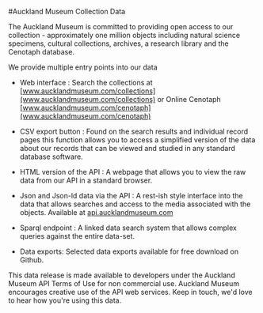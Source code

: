 #Auckland Museum Collection Data 

The Auckland Museum is committed to providing open access to our collection - approximately one million objects including natural science specimens, cultural collections, archives, a research library and the Cenotaph database.

We provide multiple entry points into our data

-  Web interface : Search the collections at [www.aucklandmuseum.com/collections](www.aucklandmuseum.com/collections) or Online Cenotaph [www.aucklandmuseum.com/cenotaph](www.aucklandmuseum.com/cenotaph)

-  CSV export button : Found on the search results and individual record pages this function allows you to access a simplified version of the data about our records that can be viewed and studied in any standard database software. 

- HTML version of the API : A webpage that allows you to view the raw data from our API in a standard browser.

- Json and Json-ld data via the API : A rest-ish style interface into the data that allows searches and access to the media associated with the objects. Available at [api.aucklandmuseum.com](api.aucklandmuseum.com)  

- Sparql endpoint : A linked data search system that allows complex queries against the entire data-set.

-  Data exports: Selected data exports available for free download on Github.

This data release is made available to developers under the Auckland Museum API Terms of Use for non commercial use. Auckland Museum encourages creative use of the API web services. Keep in touch, we'd love to hear how you're using this data.
